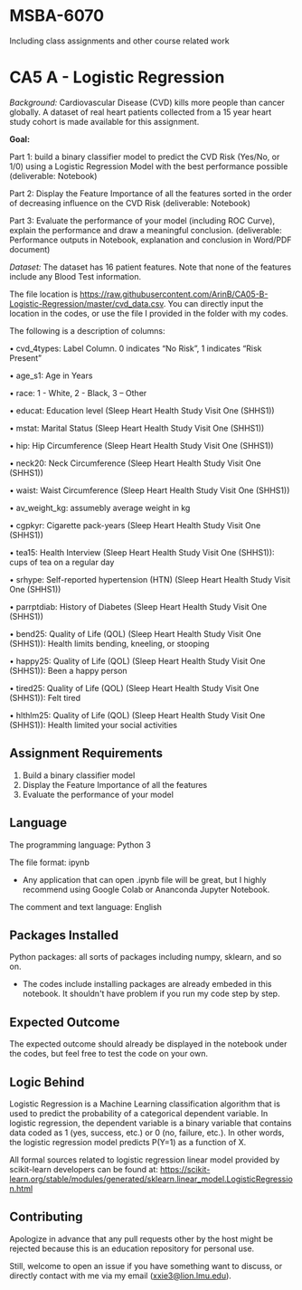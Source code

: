 # MSBA-6070
 Including class assignments and other course related work
 
# CA5 A - Logistic Regression

*Background:* Cardiovascular Disease (CVD) kills more people than cancer globally. A dataset of real heart patients
collected from a 15 year heart study cohort is made available for this assignment.

**Goal:** 


Part 1: build a binary classifier model to predict the CVD Risk (Yes/No, or 1/0) using a Logistic
Regression Model with the best performance possible (deliverable: Notebook)

Part 2: Display the Feature Importance of all the features sorted in the order of decreasing influence on
the CVD Risk (deliverable: Notebook)

Part 3: Evaluate the performance of your model (including ROC Curve), explain the performance and
draw a meaningful conclusion. (deliverable: Performance outputs in Notebook, explanation and
conclusion in Word/PDF document)

*Dataset:* 
The dataset has 16 patient features. Note that none of the features include any Blood Test information.

The file location is https://raw.githubusercontent.com/ArinB/CA05-B-Logistic-Regression/master/cvd_data.csv. You can directly input the location in the codes, or use the file I provided in the folder with my codes.

The following is a description of columns:

•	cvd_4types: Label Column. 0 indicates “No Risk”, 1 indicates “Risk Present”

•	age_s1: Age in Years

•	race: 1 - White, 2 - Black, 3 – Other

•	educat: Education level (Sleep Heart Health Study Visit One (SHHS1))

•	mstat: Marital Status (Sleep Heart Health Study Visit One (SHHS1))

•	hip: Hip Circumference (Sleep Heart Health Study Visit One (SHHS1))

•	neck20: Neck Circumference (Sleep Heart Health Study Visit One (SHHS1))

•	waist: Waist Circumference (Sleep Heart Health Study Visit One (SHHS1))

•	av_weight_kg: assumebly average weight in kg

•	cgpkyr: Cigarette pack-years (Sleep Heart Health Study Visit One (SHHS1))

•	tea15: Health Interview (Sleep Heart Health Study Visit One (SHHS1)): cups of tea on a regular day

•	srhype: Self-reported hypertension (HTN) (Sleep Heart Health Study Visit One (SHHS1))

•	parrptdiab: History of Diabetes (Sleep Heart Health Study Visit One (SHHS1))

•	bend25: Quality of Life (QOL) (Sleep Heart Health Study Visit One (SHHS1)): Health limits bending, kneeling, or stooping

•	happy25: Quality of Life (QOL) (Sleep Heart Health Study Visit One (SHHS1)): Been a happy person

•	tired25: Quality of Life (QOL) (Sleep Heart Health Study Visit One (SHHS1)): Felt tired

•	hlthlm25: Quality of Life (QOL) (Sleep Heart Health Study Visit One (SHHS1)): Health limited your social activities



## Assignment Requirements

1. Build a binary classifier model
2. Display the Feature Importance of all the features
3. Evaluate the performance of your model

## Language 

The programming language: Python 3

The file format: ipynb 
- Any application that can open .ipynb file will be great, but I highly recommend using Google Colab or Ananconda Jupyter Notebook.

The comment and text language: English 

## Packages Installed 
Python packages: 
all sorts of packages including numpy, sklearn, and so on.

- The codes include installing packages are already embeded in this notebook. It shouldn't have problem if you run my code step by step. 

## Expected Outcome
The expected outcome should already be displayed in the notebook under the codes, but feel free to test the code on your own.

## Logic Behind
Logistic Regression is a Machine Learning classification algorithm that is used to predict the probability of a categorical dependent variable. In logistic regression, the dependent variable is a binary variable that contains data coded as 1 (yes, success, etc.) or 0 (no, failure, etc.). In other words, the logistic regression model predicts P(Y=1) as a function of X.

All formal sources related to logistic regression linear model provided by scikit-learn developers can be found at: https://scikit-learn.org/stable/modules/generated/sklearn.linear_model.LogisticRegression.html

## Contributing
Apologize in advance that any pull requests other by the host might be rejected because this is an education repository for personal use. 

Still, welcome to open an issue if you have something want to discuss, or directly contact with me via my email (xxie3@lion.lmu.edu).
